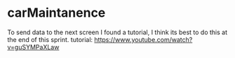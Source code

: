 # carMaintanence 
To send data to the next screen I found a tutorial, I think its best to do this at the end of this sprint.
tutorial: https://www.youtube.com/watch?v=guSYMPaXLaw 
